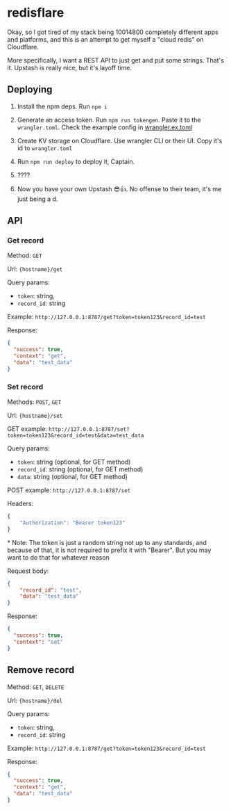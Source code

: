 # redisflare

Okay, so I got tired of my stack being 10014800 completely different apps and platforms, and this is an attempt to get myself a "cloud redis" on Cloudflare.

More specifically, I want a REST API to just get and put some strings. That's it. Upstash is really nice, but it's layoff time.

## Deploying

1. Install the npm deps. Run `npm i`

2. Generate an access token. Run `npm run tokengen`. Paste it to the `wrangler.toml`. Check the example config in [wrangler.ex.toml](./wrangler.ex.toml)

3. Create KV storage on Cloudflare. Use wrangler CLI or their UI. Copy it's id to `wrangler.toml`

4. Run `npm run deploy` to deploy it, Captain.

5. ????

6. Now you have your own Upstash 😎👍. No offense to their team, it's me just being a d.

## API

### Get record

Method: `GET`

Url: `{hostname}/get`

Query params:
 - `token`: string,
 - `record_id`: string

Example: `http://127.0.0.1:8787/get?token=token123&record_id=test`

Response: 
```json
{
  "success": true,
  "context": "get",
  "data": "test_data"
}
```

### Set record

Methods: `POST`, `GET`

Url: `{hostname}/set`

GET example: `http://127.0.0.1:8787/set?token=token123&record_id=test&data=test_data`

Query params:
 - `token`: string (optional, for GET method)
 - `record_id`: string (optional, for GET method)
 - `data`: string (optional, for GET method)


POST example: `http://127.0.0.1:8787/set`

Headers:
```javascript
{
	"Authorization": "Bearer token123"
}
```

\* Note: The token is just a random string not up to any standards, and because of that, it is not required to prefix it with "Bearer". But you may want to do that for whatever reason

Request body:
```json
{
	"record_id": "test",
	"data": "test_data"
}
```

Response:

```json
{
  "success": true,
  "context": "set"
}
```

## Remove record

Method: `GET`, `DELETE`

Url: `{hostname}/del`

Query params:
 - `token`: string,
 - `record_id`: string

Example: `http://127.0.0.1:8787/get?token=token123&record_id=test`

Response: 
```json
{
  "success": true,
  "context": "get",
  "data": "test_data"
}
```